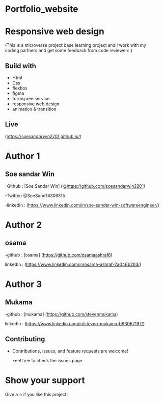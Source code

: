 # Portfolio_website
# Responsive web design 

(This is a microverse project base learning project and I work with my coding partners and get some feedback from code reviewers.)

## Build with
 - Html
 - Css
 - flexbox
 - figma
 - formspree service
 - responsive web design 
 - animation & transition


## Live 

(https://soesandarwin2201.github.io/)

 # Author 1
 
 
 ## Soe sandar Win

 -Github : [Soe Sandar Win] (@https://github.com/soesandarwin2201)
 
 -Twitter: @SoeSand14306315
 
 -linkedIn : (https://www.linkedin.com/in/soe-sandar-win-softwareengineer/)
 
 
 
 
 
 # Author 2
 
 
 ## osama 
 
 -github : [osama] (https://github.com/osamaashraf6)
 
 linkedIn : (https://www.linkedin.com/in/osama-ashraf-2a046b203/)
 
 
 
 
 
 
 # Author 3
 
 
 ## Mukama
 
 -github : [mukama] (https://github.com/stevenmukama)
 
 linkedIn : (https://www.linkedin.com/in/steven-mukama-b83067197/)
 
 
 
 
 ## Contributing
 
 
 - Contributions, issues, and feature requests are welcome!

   Feel free to check the issues page.
   
 # Show your support
 
 Give a ⭐️ if you like this project!
